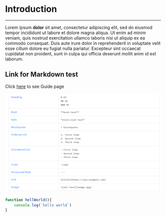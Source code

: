 # Introduction

---
Lorem ipsum __dolor__ sit amet, consectetur adipiscing elit, sed do eiusmod tempor incididunt ut labore et dolore magna aliqua. Ut enim ad minim veniam, quis nostrud exercitation ullamco laboris nisi ut aliquip ex ea commodo consequat. Duis aute irure dolor in reprehenderit in voluptate velit esse cillum dolore eu fugiat nulla pariatur. Excepteur sint occaecat cupidatat non proident, sunt in culpa qui officia deserunt mollit anim id est laborum.


## Link for Markdown test
Click [here](https://www.markdownguide.org/cheat-sheet/) to see Guide page





![MarkDown Guide](Markdown_Guide.png)


```javascript
function hellWorld(){
    console.log(`hello world`)
}